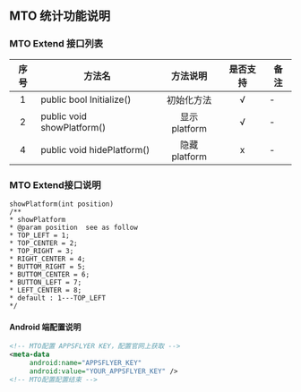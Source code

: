 ## MTO 统计功能说明

### MTO Extend 接口列表

| 序号 | 方法名 | 方法说明 | 是否支持 | 备注 |
| :--: | -- |:-------: | :-----: | -- |
| 1 | public bool Initialize() | 初始化方法 | √ | - |
| 2 | public void showPlatform() | 显示platform | √ | - |
| 4 | public void hidePlatform() | 隐藏platform | x | - |

### MTO Extend接口说明
```
showPlatform(int position)
/**
* showPlatform
* @param position  see as follow
* TOP_LEFT = 1;
* TOP_CENTER = 2;
* TOP_RIGHT = 3;
* RIGHT_CENTER = 4;
* BUTTOM_RIGHT = 5;
* BUTTOM_CENTER = 6;
* BUTTON_LEFT = 7;
* LEFT_CENTER = 8;
* default : 1---TOP_LEFT
*/

```

 #### Android 端配置说明
 ``` xml
 <!-- MTO配置 APPSFLYER KEY，配置官网上获取 --> 
 <meta-data
      android:name="APPSFLYER_KEY"
      android:value="YOUR_APPSFLYER_KEY" />
<!-- MTO配置配置结束 -->
 ```